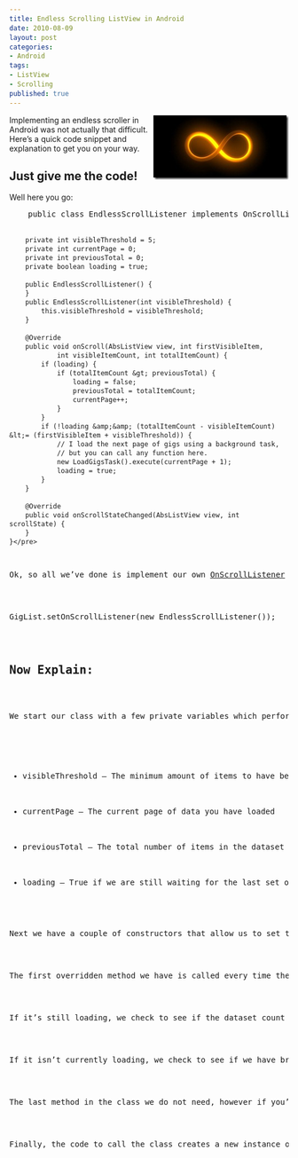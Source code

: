 ```yaml
---
title: Endless Scrolling ListView in Android
date: 2010-08-09
layout: post
categories:
- Android
tags:
- ListView
- Scrolling
published: true
---
```


<p>
<a title="Pictured: Not Uninfinity" href="http://www.google.com.au/images?hl=en&amp;q=infinity&amp;um=1&amp;ie=UTF-8&amp;source=og&amp;sa=N&amp;tab=wi&amp;biw=1680&amp;bih=871" target="_blank">
<img style="border-bottom: 0px; border-left: 0px; display: inline; margin-left: 0px; border-top: 0px; margin-right: 0px; border-right: 0px" title="Not Uninfinity" border="0" alt="Not Uninfinity" align="right" src="/wp-content/uploads/2010/08/newInfinity.jpg" width="244" height="116" />
</a> Implementing an endless scroller in Android was not actually that difficult. Here’s a quick code snippet and explanation to get you on your way.</p>  
<h2>Just give me the code!</h2>  
<p>Well here you go:</p>  
<pre class="prettyprint">    public class EndlessScrollListener implements OnScrollListener {

        private int visibleThreshold = 5;
        private int currentPage = 0;
        private int previousTotal = 0;
        private boolean loading = true;

        public EndlessScrollListener() {
        }
        public EndlessScrollListener(int visibleThreshold) {
            this.visibleThreshold = visibleThreshold;
        }

        @Override
        public void onScroll(AbsListView view, int firstVisibleItem,
                int visibleItemCount, int totalItemCount) {
            if (loading) {
                if (totalItemCount &gt; previousTotal) {
                    loading = false;
                    previousTotal = totalItemCount;
                    currentPage++;
                }
            }
            if (!loading &amp;&amp; (totalItemCount - visibleItemCount) &lt;= (firstVisibleItem + visibleThreshold)) {
                // I load the next page of gigs using a background task,
                // but you can call any function here.
                new LoadGigsTask().execute(currentPage + 1);
                loading = true;
            }
        }

        @Override
        public void onScrollStateChanged(AbsListView view, int scrollState) {
        }
    }</pre>

<p>Ok, so all we’ve done is implement our own <a title="OnScrollListener" href="http://developer.android.com/reference/android/widget/AbsListView.OnScrollListener.html" target="_blank">OnScrollListener</a> named EndlessScrollListener, which can be called like so:</p>

<pre class="prettyprint">GigList.setOnScrollListener(new EndlessScrollListener());</pre>

<h2>Now Explain:</h2>

<p>We start our class with a few private variables which perform the following functions:</p>

<ul>
  <li>visibleThreshold – The minimum amount of items to have below your current scroll position, before loading more.</li>

  <li>currentPage – The current page of data you have loaded</li>

  <li>previousTotal – The total number of items in the dataset after the last load</li>

  <li>loading – True if we are still waiting for the last set of data to load.</li>
</ul>

<p>Next we have a couple of constructors that allow us to set the visibleThreshold inline if we want.</p>

<p>The first overridden method we have is called every time the list is scrolled. This happens many times a second during a scroll, so be wary of the code you place here. We are given a few useful parameters to help us work out if we need to load some more data, but first we check if we are waiting for the previous load to finish.</p>

<p>If it’s still loading, we check to see if the dataset count has changed, if so we conclude it has finished loading and update the current page number and total item count.</p>

<p>If it isn’t currently loading, we check to see if we have breached the visibleThreshold and need to reload more data. If we do need to reload some more data, we execute a background task and set the loading flag to true. Thus solving the problem forever!</p>

<p>The last method in the class we do not need, however if you’re interested, it is primarily used for tracking changes in the scroll action itself via the <a title="OnClickListener - scrollState" href="http://developer.android.com/reference/android/widget/AbsListView.OnScrollListener.html#onScrollStateChanged%28android.widget.AbsListView,%20int%29" target="_blank">scrollState</a> parameter.</p>

<p>Finally, the code to call the class creates a new instance of EndlessScrollListener and bind’s it to a ListView of mine. Of course put your own ListView in place of GigList.</p>